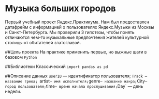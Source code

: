 # Музыка больших городов
Первый учебный проект Яндекс.Практикума.
Нам был предоставлен датафрейм с информацией о пользователях Яндекс.Музыки из Москвы и Санкт-Петербурга. Мы проверили 3 гипотезы, чтобы понять отличаются чем-то музыкальные предпочтения жителей культурной столицы от обитателей златоглавой.

##Цель проекта
На практике применить первые, но выжные шаги в базовом `Python`

##Библиотеки
Классический `import pandas as pd`

##Описание данных
`userID` — идентификатор пользователя;
`Track — название трека;
`artist` — имя исполнителя;
`genre` — название жанра;
`City` — город пользователя;
`time` — время начала прослушивания;
`Day` — день недели.
